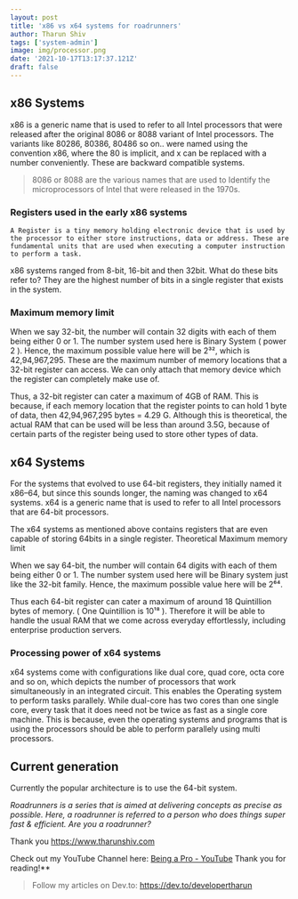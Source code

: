 ```yaml
---
layout: post
title: 'x86 vs x64 systems for roadrunners'
author: Tharun Shiv
tags: ['system-admin']
image: img/processor.png
date: '2021-10-17T13:17:37.121Z'
draft: false
---
```


## x86 Systems

x86 is a generic name that is used to refer to all Intel processors that were released after the original 8086 or 8088 variant of Intel processors. The variants like 80286, 80386, 80486 so on.. were named using the convention x86, where the 80 is implicit, and x can be replaced with a number conveniently. These are backward compatible systems.

> 8086 or 8088 are the various names that are used to Identify the microprocessors of Intel that were released in the 1970s.

### Registers used in the early x86 systems

    A Register is a tiny memory holding electronic device that is used by the processor to either store instructions, data or address. These are fundamental units that are used when executing a computer instruction to perform a task.

x86 systems ranged from 8-bit, 16-bit and then 32bit. What do these bits refer to? They are the highest number of bits in a single register that exists in the system.

### Maximum memory limit

When we say 32-bit, the number will contain 32 digits with each of them being either 0 or 1. The number system used here is Binary System ( power 2 ). Hence, the maximum possible value here will be 2³², which is 42,94,967,295. These are the maximum number of memory locations that a 32-bit register can access. We can only attach that memory device which the register can completely make use of.

Thus, a 32-bit register can cater a maximum of 4GB of RAM. This is because, if each memory location that the register points to can hold 1 byte of data, then 42,94,967,295 bytes = 4.29 G. Although this is theoretical, the actual RAM that can be used will be less than around 3.5G, because of certain parts of the register being used to store other types of data.

## x64 Systems

For the systems that evolved to use 64-bit registers, they initially named it x86–64, but since this sounds longer, the naming was changed to x64 systems. x64 is a generic name that is used to refer to all Intel processors that are 64-bit processors.

The x64 systems as mentioned above contains registers that are even capable of storing 64bits in a single register.
Theoretical Maximum memory limit

When we say 64-bit, the number will contain 64 digits with each of them being either 0 or 1. The number system used here will be Binary system just like the 32-bit family. Hence, the maximum possible value here will be 2⁶⁴.

Thus each 64-bit register can cater a maximum of around 18 Quintillion bytes of memory. ( One Quintillion is 10¹⁸ ). Therefore it will be able to handle the usual RAM that we come across everyday effortlessly, including enterprise production servers.

### Processing power of x64 systems

x64 systems come with configurations like dual core, quad core, octa core and so on, which depicts the number of processors that work simultaneously in an integrated circuit. This enables the Operating system to perform tasks parallely. While dual-core has two cores than one single core, every task that it does need not be twice as fast as a single core machine. This is because, even the operating systems and programs that is using the processors should be able to perform parallely using multi processors.

## Current generation

Currently the popular architecture is to use the 64-bit system.

_Roadrunners is a series that is aimed at delivering concepts as precise as possible. Here, a roadrunner is referred to a person who does things super fast & efficient. Are you a roadrunner?_

Thank you
https://www.tharunshiv.com

Check out my YouTube Channel here: <a href="https://www.youtube.com/c/developerTharun">Being a Pro - YouTube</a> Thank you for reading!\*\*

> Follow my articles on Dev.to: https://dev.to/developertharun
